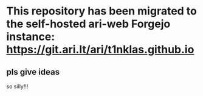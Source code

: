 # This repository has been migrated to the self-hosted ari-web Forgejo instance: <https://git.ari.lt/ari/t1nklas.github.io>
## pls give ideas

so silly!!!